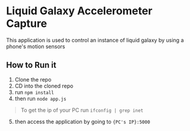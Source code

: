 # Liquid Galaxy Accelerometer Capture

This application is used to control an instance of liquid galaxy by using a phone's motion sensors

## How to Run it

1. Clone the repo 
2. CD into the cloned repo
3. run `npm install`
4. then run `node app.js`
> To get the ip of your PC run `ifconfig | grep inet`
5. then access the application by going to `{PC's IP}:5000`
